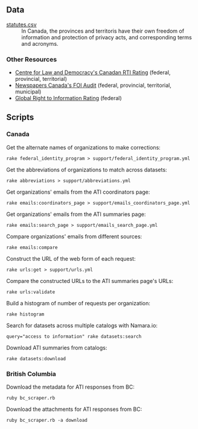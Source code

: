 ## Data

<dl>
<dt><a href="/blob/master/data/statutes.csv">statutes.csv</a></dt>
<dd>In Canada, the provinces and territoris have their own freedom of information and protection of privacy acts, and corresponding terms and acronyms.</dd>
</dl>

### Other Resources

* [Centre for Law and Democracy's Canadan RTI Rating](http://www.law-democracy.org/live/global-rti-rating/canadian-rti-rating/) (federal, provincial, territorial)
* [Newspapers Canada's FOI Audit](http://www.newspaperscanada.ca/FOI) (federal, provincial, territorial, municipal)
* [Global Right to Information Rating](http://www.rti-rating.org/) (federal)

## Scripts

### Canada

Get the alternate names of organizations to make corrections:

    rake federal_identity_program > support/federal_identity_program.yml

Get the abbreviations of organizations to match across datasets:

    rake abbreviations > support/abbreviations.yml

Get organizations' emails from the ATI coordinators page:

    rake emails:coordinators_page > support/emails_coordinators_page.yml

Get organizations' emails from the ATI summaries page:

    rake emails:search_page > support/emails_search_page.yml

Compare organizations' emails from different sources:

    rake emails:compare

Construct the URL of the web form of each request:

    rake urls:get > support/urls.yml

Compare the constructed URLs to the ATI summaries page's URLs:

    rake urls:validate

Build a histogram of number of requests per organization:

    rake histogram

Search for datasets across multiple catalogs with Namara.io:

    query="access to information" rake datasets:search

Download ATI summaries from catalogs:

    rake datasets:download

### British Columbia

Download the metadata for ATI responses from BC:

    ruby bc_scraper.rb

Download the attachments for ATI responses from BC:

    ruby bc_scraper.rb -a download
